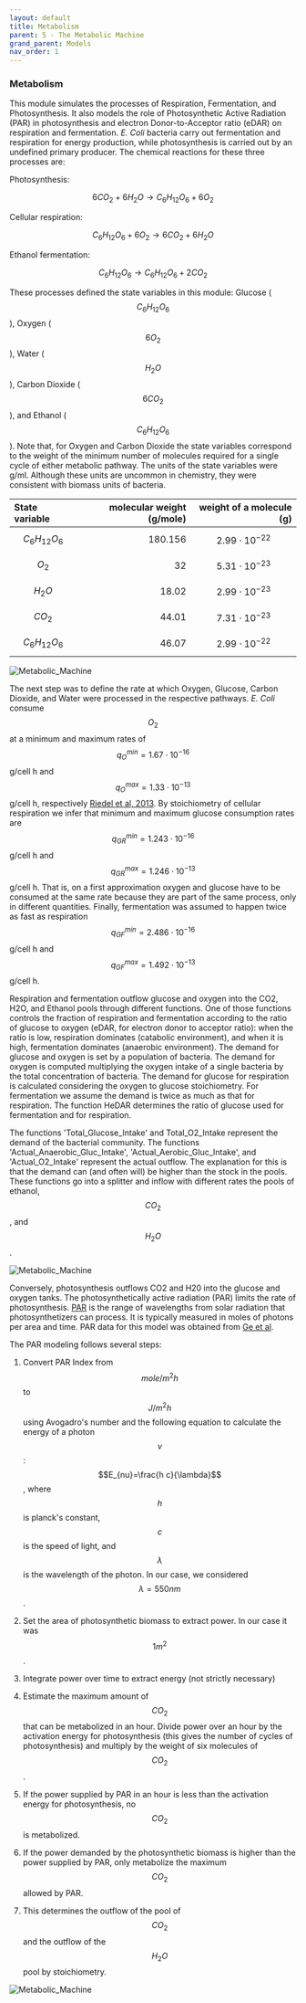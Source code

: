 ```yaml
---
layout: default
title: Metabolism
parent: 5 - The Metabolic Machine
grand_parent: Models
nav_order: 1
---
```


### Metabolism

This module simulates the processes of Respiration, Fermentation, and Photosynthesis. It also models the role of
Photosynthetic Active Radiation (PAR) in photosynthesis and electron Donor-to-Acceptor ratio (eDAR) on 
respiration and fermentation. *E. Coli* bacteria carry out fermentation and respiration for energy production,
while photosynthesis is carried out by an undefined primary producer. The chemical reactions for these three 
processes are:

Photosynthesis:

$$\begin{equation}
6 CO_2 + 6 H_2 O \rightarrow C_6H_{12}O_6 + 6 O_2
\end{equation}$$

Cellular respiration:

$$\begin{equation}
C_6H_{12}O_6 + 6 O_2 \rightarrow 6 CO_2 + 6 H_2 O
\end{equation}$$

Ethanol fermentation:

$$\begin{equation}
C_6H_{12}O_6  \rightarrow C_6H_{12}O_6 + 2 CO_2
\end{equation}$$

These processes defined the state variables in this module: Glucose ($$C_6H_{12}O_6$$), Oxygen ($$6 O_2$$), Water
($$H_2O$$), Carbon Dioxide ($$6 CO_2$$), and Ethanol ($$C_6H_{12}O_6$$). Note that, for Oxygen and Carbon Dioxide
the state variables correspond to the weight of the minimum number of molecules required for a single cycle of 
either metabolic pathway. The units of the state variables were g/ml. Although these units are uncommon
in chemistry, they were consistent with biomass units of bacteria.


|State variable  |molecular weight (g/mole)|weight of a molecule (g)|
|:---------------|----------:|----------:|
|$$C_6H_{12}O_6$$| 180.156   |$$2.99\cdot 10^{-22}$$ |
|$$O_2$$         | 32        |$$5.31\cdot 10^{-23}$$ |
|$$H_2O$$        | 18.02     |$$2.99\cdot 10^{-23}$$ |
|$$CO_2$$        | 44.01     |$$7.31\cdot 10^{-23}$$ |
|$$C_6H_{12}O_6$$| 46.07     |$$2.99\cdot 10^{-22}$$ |



![Metabolic_Machine](../figures/Metabolic_Machine_1.PNG "Courtesy of GoldSim")


The next step was to define the rate at which Oxygen, Glucose, Carbon Dioxide, and Water were processed in the
respective pathways. *E. Coli* consume $$O_2$$ at a minimum and maximum rates of $$q^{min}_{O}=1.67 \cdot 10^{-16}$$ g/cell h
and $$q^{max}_{O}=1.33\cdot 10^{-13} $$ g/cell h, respectively [Riedel et al, 2013](https://doi.org/10.1128/AEM.00756-13). By 
stoichiometry of cellular respiration we infer that minimum and maximum glucose consumption rates are 
$$q^{min}_{GR}=1.243 \cdot 10^{-16}$$ g/cell h and $$q^{max}_{GR}=1.246 \cdot 10^{-13} $$ g/cell h. That is, on a first approximation
oxygen and glucose have to be consumed at the same rate because they are part of the same process, only in different
quantities. Finally, fermentation was assumed to happen twice as fast as respiration 
$$q^{min}_{GF}=2.486 \cdot 10^{-16}$$ g/cell h and $$q^{max}_{GF}=1.492 \cdot 10^{-13} $$ g/cell h.

Respiration and fermentation outflow glucose and oxygen into the CO2, H2O, and Ethanol pools through 
different functions. One of those functions controls the fraction of respiration and fermentation according
 to the ratio of glucose to oxygen (eDAR, for electron donor to acceptor ratio): when the ratio is low, 
respiration dominates (catabolic environment), and when it is high, fermentation dominates (anaerobic 
environment). The demand for glucose and oxygen is set by a population of bacteria.
The demand for oxygen is computed multiplying the oxygen intake of a single bacteria by the total concentration
of bacteria. The demand for glucose for respiration is calculated considering the oxygen to glucose stoichiometry.
For fermentation we assume the demand is twice as much as that for respiration. The function HeDAR determines the
ratio of glucose used for fermentation and for respiration.

The functions 'Total_Glucose_Intake' and Total_O2_Intake represent the demand of the bacterial community. The functions
'Actual_Anaerobic_Gluc_Intake', 'Actual_Aerobic_Gluc_Intake', and 'Actual_O2_Intake' represent the
actual outflow. The explanation for this is that the demand can (and often will) be higher than the
stock in the pools. These functions go into a splitter and inflow with different rates the pools
of ethanol, $$CO_2$$, and $$H_2O$$. 


![Metabolic_Machine](../figures/Metabolic_Machine_2.PNG "Courtesy of GoldSim")


Conversely, photosynthesis outflows CO2 and H20 into the glucose and oxygen tanks. 
The photosynthetically active radiation (PAR) limits the rate of photosynthesis. 
[PAR](https://en.wikipedia.org/wiki/Photosynthetically_active_radiation) is the range of wavelengths 
from solar radiation that photosynthetizers can process. It is typically measured in moles of photons 
per area and time. PAR data for this model was obtained from [Ge et al](https://doi.org/10.1007/s00704-010-0368-6).

The PAR modeling follows several steps:

1. Convert PAR Index from $$mole/m^2 h$$ to $$J/m^2 h$$ using Avogadro's number and the following equation 
to calculate the energy of a photon $$\nu$$: $$E_{nu}=\frac{h c}{\lambda}$$, where $$h$$ is planck's constant, $$c$$ is 
the speed of light, and $$\lambda$$ is the wavelength of the photon. In our case, we considered $$\lambda=550 nm$$.

2. Set the area of photosynthetic biomass to extract power. In our case it was $$1 m^2$$.

3. Integrate power over time to extract energy (not strictly necessary)

4. Estimate the maximum amount of $$CO_2$$ that can be metabolized in an hour. Divide power over an hour by
the activation energy for photosynthesis (this gives the number of cycles of photosynthesis)
 and multiply by the weight of six molecules of $$CO_2$$.

5. If the power supplied by PAR in an hour is less than the activation energy for photosynthesis, no $$CO_2$$ is metabolized.

6. If the power demanded by the photosynthetic biomass is higher than the power supplied by PAR, only metabolize the maximum
$$CO_2$$ allowed by PAR.

7. This determines the outflow of the pool of $$CO_2$$ and the outflow of the $$H_2O$$ pool by stoichiometry.

![Metabolic_Machine](../figures/Metabolic_Machine_3.PNG "Courtesy of GoldSim")


